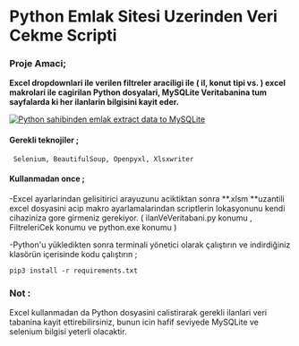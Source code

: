 # Python Emlak Sitesi Uzerinden Veri Cekme Scripti
 
### Proje Amaci;
 **Excel dropdownlari ile verilen filtreler araciligi ile ( il, konut tipi vs. ) excel makrolari ile cagirilan Python dosyalari, MySQLite Veritabanina tum sayfalarda ki her ilanlarin bilgisini kayit eder.**
 
[![Python sahibinden emlak extract data to MySQLite](https://i.imgur.com/eVmT4nF.png)](https://www.youtube.com/watch?v=aQltvRTGXYY)



#### Gerekli teknojiler ;

	 Selenium, BeautifulSoup, Openpyxl, Xlsxwriter

#### Kullanmadan once ;

-Excel ayarlarindan gelisitirici arayuzunu aciktiktan sonra **.xlsm **uzantili excel dosyasini acip makro ayarlamalarindan scriptlerin lokasyonunu kendi cihaziniza gore girmeniz gerekiyor. ( ilanVeVeritabani.py konumu , FiltreleriCek konumu ve python.exe konumu )

-Python'u yükledikten sonra terminali yönetici olarak çalıştırın ve indirdiğiniz klasörün içerisinde kodu çalıştırın ;

	pip3 install -r requirements.txt


### Not :
Excel kullanmadan da Python dosyasini calistirarak gerekli ilanlari veri tabanina kayit ettirebilirsiniz, bunun icin hafif seviyede MySQLite ve selenium bilgisi yeterli olacaktir.
